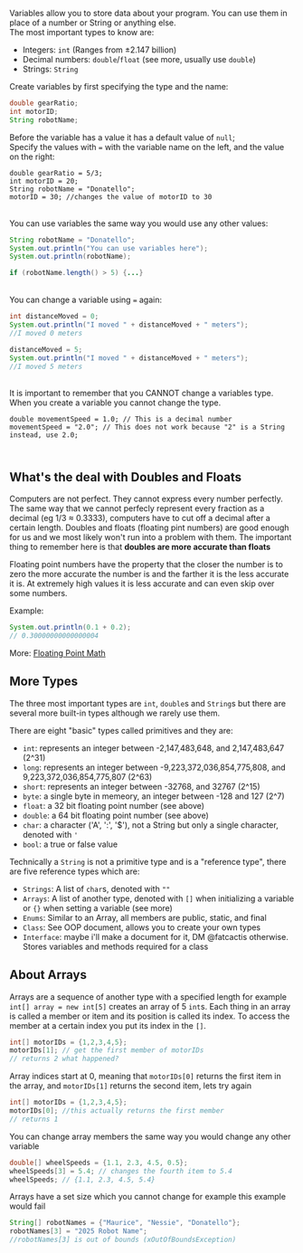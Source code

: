 Variables allow you to store data about your program. You can use them in place of a number or String or anything else.\
The most important types to know are:
- Integers: `int` (Ranges from ±2.147 billion)
- Decimal numbers: `double`/`float` (see more, usually use `double`)
- Strings: `String`

Create variables by first specifying the type and the name:

```java
double gearRatio;
int motorID;
String robotName;
```
Before the variable has a value it has a default value of `null`;
\
Specify the values with `=` with the variable name on the left, and the value on the right:

```
double gearRatio = 5/3;
int motorID = 20;
String robotName = "Donatello";
motorID = 30; //changes the value of motorID to 30
```
\
You can use variables the same way you would use any other values:

```java
String robotName = "Donatello";
System.out.println("You can use variables here");
System.out.println(robotName);

if (robotName.length() > 5) {...}
```
\
You can change a variable using `=` again:
```java
int distanceMoved = 0;
System.out.println("I moved " + distanceMoved + " meters");
//I moved 0 meters

distanceMoved = 5;
System.out.println("I moved " + distanceMoved + " meters");
//I moved 5 meters
```
\
It is important to remember that you CANNOT change a variables type. When you create a variable you cannot change the type.
```
double movementSpeed = 1.0; // This is a decimal number
movementSpeed = "2.0"; // This does not work because "2" is a String instead, use 2.0;
```
\
What's the deal with Doubles and Floats
---
Computers are not perfect. They cannot express every number perfectly. The same way that we cannot perfecly represent every fraction as a decimal (eg 1/3 ≈ 0.3333), computers have to cut off a decimal after a certain length. Doubles and floats (floating pint numbers) are good enough for us and we most likely won't run into a problem with them. The important thing to remember here is that **doubles are more accurate than floats**

Floating point numbers have the property that the closer the number is to zero the more accurate the number is and the farther it is the less accurate it is. At extremely high values it is less accurate and can even skip over some numbers.

Example:
```java
System.out.println(0.1 + 0.2);
// 0.30000000000000004
```
More: [Floating Point Math](https://0.30000000000000004.com/)

More Types
---
The three most important types are `int`, `double`s and `String`s but there are several more built-in types although we rarely use them. 

There are eight "basic" types called primitives and they are:
- `int`: represents an integer between -2,147,483,648, and 2,147,483,647 (2^31)
- `long`: represents an integer between -9,223,372,036,854,775,808, and 9,223,372,036,854,775,807 (2^63)
- `short`: represents an integer between -32768, and 32767 (2^15)
- `byte`: a single byte in memeory, an integer between -128 and 127 (2^7)
- `float`: a 32 bit floating point number (see above)
- `double`: a 64 bit floating point number (see above)
- `char`: a character ('A', ':', '$'), not a String but only a single character, denoted with `'`
- `bool`: a true or false value

Technically a `String` is not a primitive type and is a "reference type", there are five reference types which are:
- `Strings`: A list of `char`s, denoted with `""`
- `Arrays`: A list of another type, denoted with `[]` when initializing a variable or `{}` when setting a variable (see more)
- `Enums`: Similar to an Array, all members are public, static, and final
- `Class`: See OOP document, allows you to create your own types
- `Interface`: maybe i'll make a document for it, DM @fatcactis otherwise. Stores variables and methods required for a class

About Arrays
---
Arrays are a sequence of another type with a specified length for example `int[] array = new int[5]`  creates an array of 5 `int`s. Each thing in an array is called a member or item and its position is called its index. To access the member at a certain index you put its index in the `[]`. 

```java
int[] motorIDs = {1,2,3,4,5};
motorIDs[1]; // get the first member of motorIDs
// returns 2 what happened?
```
Array indices start at 0, meaning that `motorIDs[0]` returns the first item in the array, and `motorIDs[1]` returns the second item, lets try again

```java
int[] motorIDs = {1,2,3,4,5};
motorIDs[0]; //this actually returns the first member
// returns 1
```

You can change array members the same way you would change any other variable
```java
double[] wheelSpeeds = {1.1, 2.3, 4.5, 0.5};
wheelSpeeds[3] = 5.4; // changes the fourth item to 5.4
wheelSpeeds; // {1.1, 2.3, 4.5, 5.4}
```

Arrays have a set size which you cannot change for example this example would fail
```java
String[] robotNames = {"Maurice", "Nessie", "Donatello"};
robotNames[3] = "2025 Robot Name";
//robotNames[3] is out of bounds (xOutOfBoundsException)
```
